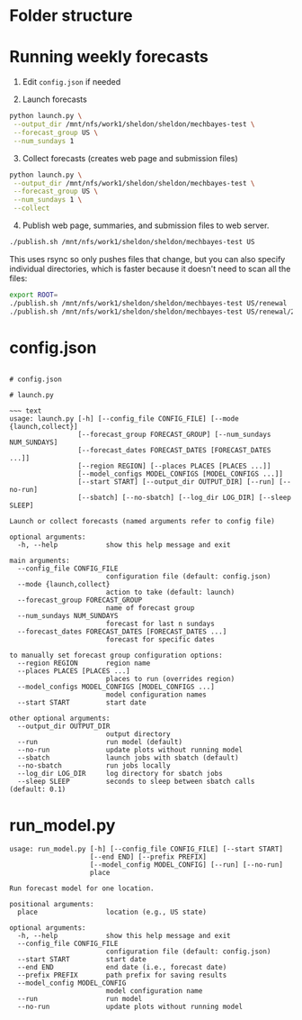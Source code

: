 # Folder structure


# Running weekly forecasts

1. Edit `config.json` if needed

2. Launch forecasts

~~~ bash
python launch.py \
 --output_dir /mnt/nfs/work1/sheldon/sheldon/mechbayes-test \
 --forecast_group US \
 --num_sundays 1
~~~

3. Collect forecasts (creates web page and submission files)

~~~ bash
python launch.py \
 --output_dir /mnt/nfs/work1/sheldon/sheldon/mechbayes-test \
 --forecast_group US \
 --num_sundays 1 \
 --collect
~~~

4. Publish web page, summaries, and submission files to web server.

~~~bash
./publish.sh /mnt/nfs/work1/sheldon/sheldon/mechbayes-test US
~~~~

This uses rsync so only pushes files that change, but you can
also specify individual directories, which is faster because 
it doesn't need to scan all the files:

~~~ bash
export ROOT=
./publish.sh /mnt/nfs/work1/sheldon/sheldon/mechbayes-test US/renewal
./publish.sh /mnt/nfs/work1/sheldon/sheldon/mechbayes-test US/renewal/2021-07-25
~~~


# config.json

~~~

# config.json

# launch.py

~~~ text
usage: launch.py [-h] [--config_file CONFIG_FILE] [--mode {launch,collect}]
                 [--forecast_group FORECAST_GROUP] [--num_sundays NUM_SUNDAYS]
                 [--forecast_dates FORECAST_DATES [FORECAST_DATES ...]]
                 [--region REGION] [--places PLACES [PLACES ...]]
                 [--model_configs MODEL_CONFIGS [MODEL_CONFIGS ...]]
                 [--start START] [--output_dir OUTPUT_DIR] [--run] [--no-run]
                 [--sbatch] [--no-sbatch] [--log_dir LOG_DIR] [--sleep SLEEP]

Launch or collect forecasts (named arguments refer to config file)

optional arguments:
  -h, --help            show this help message and exit

main arguments:
  --config_file CONFIG_FILE
                        configuration file (default: config.json)
  --mode {launch,collect}
                        action to take (default: launch)
  --forecast_group FORECAST_GROUP
                        name of forecast group
  --num_sundays NUM_SUNDAYS
                        forecast for last n sundays
  --forecast_dates FORECAST_DATES [FORECAST_DATES ...]
                        forecast for specific dates

to manually set forecast group configuration options:
  --region REGION       region name
  --places PLACES [PLACES ...]
                        places to run (overrides region)
  --model_configs MODEL_CONFIGS [MODEL_CONFIGS ...]
                        model configuration names
  --start START         start date

other optional arguments:
  --output_dir OUTPUT_DIR
                        output directory
  --run                 run model (default)
  --no-run              update plots without running model
  --sbatch              launch jobs with sbatch (default)
  --no-sbatch           run jobs locally
  --log_dir LOG_DIR     log directory for sbatch jobs
  --sleep SLEEP         seconds to sleep between sbatch calls (default: 0.1)
~~~
  
# run_model.py

~~~ text
usage: run_model.py [-h] [--config_file CONFIG_FILE] [--start START]
                    [--end END] [--prefix PREFIX]
                    [--model_config MODEL_CONFIG] [--run] [--no-run]
                    place

Run forecast model for one location.

positional arguments:
  place                 location (e.g., US state)

optional arguments:
  -h, --help            show this help message and exit
  --config_file CONFIG_FILE
                        configuration file (default: config.json)
  --start START         start date
  --end END             end date (i.e., forecast date)
  --prefix PREFIX       path prefix for saving results
  --model_config MODEL_CONFIG
                        model configuration name
  --run                 run model
  --no-run              update plots without running model
~~~


